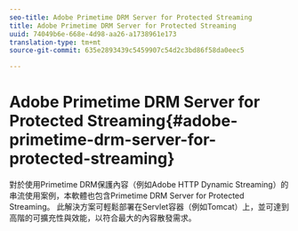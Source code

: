 ```yaml
---
seo-title: Adobe Primetime DRM Server for Protected Streaming
title: Adobe Primetime DRM Server for Protected Streaming
uuid: 74049b6e-668e-4d98-aa26-a1738961e173
translation-type: tm+mt
source-git-commit: 635e2893439c5459907c54d2c3bd86f58da0eec5

---
```



# Adobe Primetime DRM Server for Protected Streaming{#adobe-primetime-drm-server-for-protected-streaming}

對於使用Primetime DRM保護內容（例如Adobe HTTP Dynamic Streaming）的串流使用案例，本軟體也包含Primetime DRM Server for Protected Streaming。 此解決方案可輕鬆部署在Servlet容器（例如Tomcat）上，並可達到高階的可擴充性與效能，以符合最大的內容散發需求。